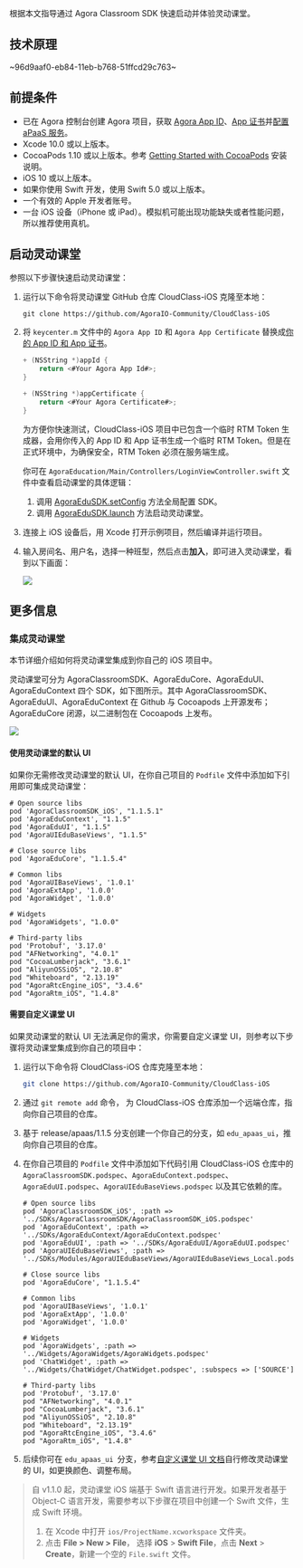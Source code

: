 根据本文指导通过 Agora Classroom SDK 快速启动并体验灵动课堂。

## 技术原理

~96d9aaf0-eb84-11eb-b768-51ffcd29c763~

<a name="prerequisites"></a>

## 前提条件

- 已在 Agora 控制台创建 Agora 项目，获取 [Agora App ID](/cn/Agora%20Platform/get_appid_token#%E8%8E%B7%E5%8F%96-app-id)、[App 证书](/cn/Agora%20Platform/get_appid_token#%E8%8E%B7%E5%8F%96-app-%E8%AF%81%E4%B9%A6)并[配置 aPaaS 服务](/cn/agora-class/agora_class_prep?platform=Web)。
- Xcode 10.0 或以上版本。
- CocoaPods 1.10 或以上版本。参考 [Getting Started with CocoaPods](https://guides.cocoapods.org/using/getting-started.html#getting-started) 安装说明。
- iOS 10 或以上版本。
- 如果你使用 Swift 开发，使用 Swift 5.0 或以上版本。
- 一个有效的 Apple 开发者账号。
- 一台 iOS 设备（iPhone 或 iPad）。模拟机可能出现功能缺失或者性能问题，所以推荐使用真机。

## 启动灵动课堂

参照以下步骤快速启动灵动课堂：

1. 运行以下命令将灵动课堂 GitHub 仓库 CloudClass-iOS 克隆至本地：

   ```
   git clone https://github.com/AgoraIO-Community/CloudClass-iOS
   ```

2. 将 `keycenter.m` 文件中的 `Agora App ID` 和 `Agora App Certificate` 替换成[你的 App ID 和 App 证书](#prerequisites)。

   ```swift
   + (NSString *)appId {
       return <#Your Agora App Id#>;
   }
   
   + (NSString *)appCertificate {
       return <#Your Agora Certificate#>;
   }
   ```

   为方便你快速测试，CloudClass-iOS 项目中已包含一个临时 RTM Token 生成器，会用你传入的 App ID 和 App 证书生成一个临时 RTM Token。但是在正式环境中，为确保安全，RTM Token 必须在服务端生成。

   你可在 `AgoraEducation/Main/Controllers/LoginViewController.swift` 文件中查看启动课堂的具体逻辑：

   1. 调用 [AgoraEduSDK.setConfig](/cn/agora-class/agora_class_api_ref_ios?platform=iOS#setconfig) 方法全局配置 SDK。
   2. 调用 [AgoraEduSDK.launch](/cn/agora-class/agora_class_api_ref_ios?platform=iOS#launch) 方法启动灵动课堂。

3. 连接上 iOS 设备后，用 Xcode 打开示例项目，然后编译并运行项目。

4. 输入房间名、用户名，选择一种班型，然后点击**加入**，即可进入灵动课堂，看到以下画面：

   ![](https://web-cdn.agora.io/docs-files/1619164553801)

## 更多信息

<a name="integrate"></a>

### 集成灵动课堂

本节详细介绍如何将灵动课堂集成到你自己的 iOS 项目中。

灵动课堂可分为 AgoraClassroomSDK、AgoraEduCore、AgoraEduUI、AgoraEduContext 四个 SDK，如下图所示。其中 AgoraClassroomSDK、AgoraEduUI、AgoraEduContext 在 Github 与 Cocoapods 上开源发布；AgoraEduCore 闭源，以二进制包在 Cocoapods 上发布。

![](https://web-cdn.agora.io/docs-files/1631700669140)

<a name="default_ui"></a>

#### 使用灵动课堂的默认 UI

如果你无需修改灵动课堂的默认 UI，在你自己项目的 `Podfile` 文件中添加如下引用即可集成灵动课堂：

```
# Open source libs
pod 'AgoraClassroomSDK_iOS', "1.1.5.1"
pod 'AgoraEduContext', "1.1.5"
pod 'AgoraEduUI', "1.1.5"
pod 'AgoraUIEduBaseViews', "1.1.5"
 
# Close source libs
pod 'AgoraEduCore', "1.1.5.4"
 
# Common libs
pod 'AgoraUIBaseViews', '1.0.1'
pod 'AgoraExtApp', '1.0.0'
pod 'AgoraWidget', '1.0.0'
 
# Widgets
pod 'AgoraWidgets', "1.0.0"
   
# Third-party libs
pod 'Protobuf', '3.17.0'
pod "AFNetworking", "4.0.1"
pod "CocoaLumberjack", "3.6.1"
pod "AliyunOSSiOS", "2.10.8"
pod "Whiteboard", "2.13.19"
pod "AgoraRtcEngine_iOS", "3.4.6"
pod "AgoraRtm_iOS", "1.4.8"
```

<a name="custom_ui"></a>

#### 需要自定义课堂 UI

如果灵动课堂的默认 UI 无法满足你的需求，你需要自定义课堂 UI，则参考以下步骤将灵动课堂集成到你自己的项目中：

1. 运行以下命令将 CloudClass-iOS 仓库克隆至本地：

   ```bash
   git clone https://github.com/AgoraIO-Community/CloudClass-iOS
   ```

2. 通过 `git remote add` 命令， 为 CloudClass-iOS 仓库添加一个远端仓库，指向你自己项目的仓库。

3. 基于 release/apaas/1.1.5 分支创建一个你自己的分支，如 `edu_apaas_ui`，推向你自己项目的仓库。

4. 在你自己项目的 `Podfile` 文件中添加如下代码引用 CloudClass-iOS 仓库中的 `AgoraClassroomSDK.podspec`、`AgoraEduContext.podspec`、`AgoraEduUI.podspec`、`AgoraUIEduBaseViews.podspec` 以及其它依赖的库。

   ```
   # Open source libs
   pod 'AgoraClassroomSDK_iOS', :path => '../SDKs/AgoraClassroomSDK/AgoraClassroomSDK_iOS.podspec'
   pod 'AgoraEduContext', :path => '../SDKs/AgoraEduContext/AgoraEduContext.podspec'
   pod 'AgoraEduUI', :path => '../SDKs/AgoraEduUI/AgoraEduUI.podspec'
   pod 'AgoraUIEduBaseViews', :path => '../SDKs/Modules/AgoraUIEduBaseViews/AgoraUIEduBaseViews_Local.podspec'
    
   # Close source libs
   pod 'AgoraEduCore', "1.1.5.4"
   
   # Common libs
   pod 'AgoraUIBaseViews', '1.0.1'
   pod 'AgoraExtApp', '1.0.0'
   pod 'AgoraWidget', '1.0.0'
    
   # Widgets
   pod 'AgoraWidgets', :path => '../Widgets/AgoraWidgets/AgoraWidgets.podspec'
   pod 'ChatWidget', :path => '../Widgets/ChatWidget/ChatWidget.podspec', :subspecs => ['SOURCE']
    
   # Third-party libs
   pod 'Protobuf', '3.17.0'
   pod "AFNetworking", "4.0.1"
   pod "CocoaLumberjack", "3.6.1"
   pod "AliyunOSSiOS", "2.10.8"
   pod "Whiteboard", "2.13.19"
   pod "AgoraRtcEngine_iOS", "3.4.6"
   pod "AgoraRtm_iOS", "1.4.8"
   ```

5. 后续你可在 `edu_apaas_ui `分支，参考[自定义课堂 UI 文档](/cn/agora-class/agora_class_custom_ui_ios?platform=iOS)自行修改灵动课堂的 UI，如更换颜色、调整布局。

> 自 v1.1.0 起，灵动课堂 iOS 端基于 Swift 语言进行开发。如果开发者基于 Object-C 语言开发，需要参考以下步骤在项目中创建一个 Swift 文件，生成 Swift 环境。
>
> 1. 在 Xcode 中打开 `ios/ProjectName.xcworkspace` 文件夹。
> 2. 点击 **File > New > File**， 选择 **iOS** > **Swift File**，点击 **Next** > **Create**，新建一个空的 `File.swift` 文件。
